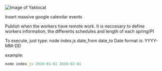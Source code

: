 ![Image of Yaktocat](https://travis-ci.com/gtrrz-victor/publish-calendar-event.svg?branch=develop)

Insert massive google calendar events

Publish when the workers have remote work. 
It is neccesary to define workers information, the differents schedules and length of each spring/PI


To execute, just type: node index.js date_from date_to
Date format is: YYYY-MM-DD

example:
```js
node index.js 2019-01-01 2019-02-01
```
